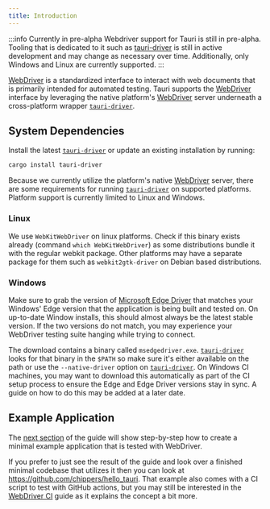 ```yaml
---
title: Introduction
---
```


:::info Currently in pre-alpha
Webdriver support for Tauri is still in pre-alpha. Tooling that is dedicated to it such as [tauri-driver] is still in
active development and may change as necessary over time. Additionally, only Windows and Linux are currently supported.
:::

[WebDriver] is a standardized interface to interact with web documents that is primarily intended for automated testing.
Tauri supports the [WebDriver] interface by leveraging the native platform's [WebDriver] server underneath a
cross-platform wrapper [`tauri-driver`].

## System Dependencies

Install the latest [`tauri-driver`] or update an existing installation by running:

```sh
cargo install tauri-driver
```

Because we currently utilize the platform's native [WebDriver] server, there are some requirements for running
[`tauri-driver`] on supported platforms. Platform support is currently limited to Linux and Windows.

### Linux

We use `WebKitWebDriver` on linux platforms. Check if this binary exists already (command `which WebKitWebDriver`) as
some distributions bundle it with the regular webkit package. Other platforms may have a separate package for them such
as `webkit2gtk-driver` on Debian based distributions.

### Windows

Make sure to grab the version of [Microsoft Edge Driver] that matches your Windows' Edge version that the application is
being built and tested on. On up-to-date Window installs, this should almost always be the latest stable version. If the
two versions do not match, you may experience your WebDriver testing suite hanging while trying to connect.

The download contains a binary called `msedgedriver.exe`. [`tauri-driver`] looks for that binary in the `$PATH` so make
sure it's either available on the path or use the `--native-driver` option on [`tauri-driver`]. On Windows CI machines,
you may want to download this automatically as part of the CI setup process to ensure the Edge and Edge Driver versions
stay in sync. A guide on how to do this may be added at a later date.

## Example Application

The [next section](example/setup) of the guide will show step-by-step how to create a minimal example application that
is tested with WebDriver.

If you prefer to just see the result of the guide and look over a finished minimal codebase that utilizes it then you
can look at https://github.com/chippers/hello_tauri. That example also comes with a CI script to test with GitHub
actions, but you may still be interested in the [WebDriver CI](ci) guide as it explains the concept a bit more.

[webdriver]: https://www.w3.org/TR/webdriver/
[`tauri-driver`]: https://crates.io/crates/tauri-driver
[tauri-driver]: https://crates.io/crates/tauri-driver
[microsoft edge driver]: https://developer.microsoft.com/en-us/microsoft-edge/tools/webdriver/
